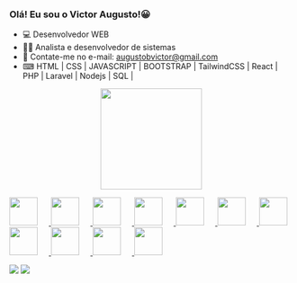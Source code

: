 ### Olá! Eu sou o Victor Augusto!😀

- 💻 Desenvolvedor WEB
- 👨‍🎓 Analista e desenvolvedor de sistemas
- 💬 Contate-me no e-mail: augustobvictor@gmail.com
- ⌨ HTML | CSS | JAVASCRIPT | BOOTSTRAP | TailwindCSS | React | PHP | Laravel | Nodejs | SQL | 

<div align="center">
  <a href="https://github.com/Victor21Bari">
  <img height="180em" src="https://github-readme-stats.vercel.app/api?username=Victor21Bari&show_icons=true&theme=dark&include_all_commits=true&count_private=true"/>
  <!--<img height="180em" src="https://github-readme-stats.vercel.app/api/top-langs/?username=Victor21Bari&layout=compact&langs_count=7&theme=dark"/>-->
</div>

 <p align="left">
  <img src="https://cdn.jsdelivr.net/gh/devicons/devicon@latest/icons/html5/html5-original.svg" width="50px" style="margin-right: 20px;" />
  <img src="https://cdn.jsdelivr.net/gh/devicons/devicon@latest/icons/css3/css3-original.svg" width="50px" style="margin-right: 20px;" />
  <img src="https://cdn.jsdelivr.net/gh/devicons/devicon@latest/icons/javascript/javascript-original.svg" width="50px" style="margin-right: 20px;" />
  <img src="https://cdn.jsdelivr.net/gh/devicons/devicon@latest/icons/react/react-original.svg" width="50px" style="margin-right: 20px;" />
  <img src="https://cdn.jsdelivr.net/gh/devicons/devicon@latest/icons/bootstrap/bootstrap-original.svg" width="50px" style="margin-right: 20px;" />
  <img src="https://cdn.jsdelivr.net/gh/devicons/devicon@latest/icons/amazonwebservices/amazonwebservices-plain-wordmark.svg" width="50px" style="margin-right: 20px;" />
  <img src="https://cdn.jsdelivr.net/gh/devicons/devicon@latest/icons/mysql/mysql-original.svg" width="50px" />
  <img src="https://cdn.jsdelivr.net/gh/devicons/devicon@latest/icons/git/git-original.svg" width="50px" style="margin-right: 20px;" />
<img src="https://cdn.jsdelivr.net/gh/devicons/devicon@latest/icons/php/php-original.svg"   width="50px" style="margin-right: 20px;"/>
<img src="https://cdn.jsdelivr.net/gh/devicons/devicon@latest/icons/laravel/laravel-original.svg"  width="50px" style="margin-right: 20px;"/>
<img src="https://cdn.jsdelivr.net/gh/devicons/devicon@latest/icons/nodejs/nodejs-original.svg"  width="50px" style="margin-right: 20px;"/>


</p>

<div> 
  <a href = "victoraugustob22@gmail.com"><img src="https://img.shields.io/badge/-Gmail-%23333?style=for-the-badge&logo=gmail&logoColor=white" target="_blank"></a>
  <a href="https://https://www.linkedin.com/in/victor-baricelli-b90955207/" target="_blank"><img src="https://img.shields.io/badge/-LinkedIn-%230077B5?style=for-the-badge&logo=linkedin&logoColor=white" target="_blank"></a> 
 
</div>
